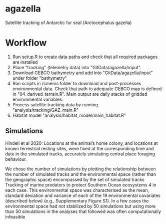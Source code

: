 # agazella
Satellite tracking of Antarctic fur seal (Arctocephalus gazella)


# Workflow


1. Run setup.R to create data paths and check that all required packages are installed
2. Place "tracking" (telemetry data) into "GitData/agazella/input".
3. Download GEBCO bathymetry and add into "GitData/agazella/input" under folder "bathymetry"
4. Run scripts in /cmems folder to download and post-processes environmental data. Check that path to adequate GEBCO map is defined in "04_derived_terrain.R". Main output are daily stacks of gridded environmental variables.
5. Process satellite tracking data by running "analysis/tracking/GAZ_main.R"
6. Habitat model "analysis/habitat_model/main_habitat.R"




## Simulations

Hindell et al 2020: Locations at the animal’s home colony, and locations at known terrestrial resting sites, were fixed at the corresponding time and date in the simulated tracks, accurately simulating central place foraging behaviour.

We chose the number of simulations by plotting the relationship between the number of simulated tracks and the environmental space (rather than the geographic space) encompassed by the set of simulated tracks Tracking of marine predators to protect Southern Ocean ecosystems 4 in each case. This environmental space was characterised as the mean, standard deviation and variance of each of the 19 environmental covariates (described below) (e.g., Supplementary Figure S1). In a few cases the environmental space had not stabilized by 50 simulations but using more than 50 simulations in
the analyses that followed was often computationally infeasible